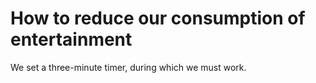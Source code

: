 # How to reduce our consumption of entertainment   

We set a three-minute timer, during which we must work.  
